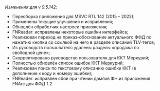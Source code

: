 _Изменения для v 9.5.142_:
- Пересборка приложения для MSVC RTL 142 (2015 – 2022);
- Применены текущие улучшения и исправления;
- Обновлён обработчик настроек приложения;
- FNReader: исправлены некоторые ошибки интерфейса;
- Реализован переход на приказ-обоснование актуального ФФД по нажатию кнопки со ссылкой на него в разделе описаний TLV-тегов;
- Из руководств пользователя удалены разделы «продажа по свободной цене»;
- Скорректировано руководство пользователя для ККТ Меркурий;
- Полностью обновлён список ошибок ККТ Меркурий;
- Реализован поиск по текстовому описанию ошибки ККТ (в дополнение к коду и номеру ошибки);
- FNReader: исправлен сбой при чтении дампов ФН из приложения FNArc для ФФД 1.2
